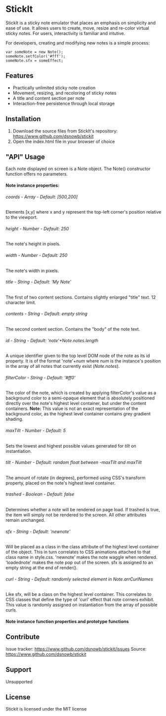 # StickIt
StickIt is a sticky note emulator that places an emphasis on simplicity and ease of use. It allows users to create, move, resize and re-color virtual sticky notes. For users, interactivity is familiar and intutive.

For developers, creating and modifying new notes is a simple process:
```
var someNote = new Note();
someNote.setfColor('#fff');
someNote.sfx = someEffect;
```

## Features
- Practically unlimited sticky note creation
- Movement, resizing, and recoloring of sticky notes
- A title and content section per note
- Interaction-free persistence through local storage

## Installation
1. Download the source files from StickIt's repository: <https://www.github.com/dsnowb/stickit>
2. Open the index.html file in your browser of choice

## "API" Usage
Each note displayed on screen is a Note object. The Note() constructor function offers no parameters.

#### Note instance properties:
###### coords - *Array - Default: [500,200]*
Elements [x,y] where x and y represent the top-left corner's position relative to the viewport.
###### height - *Number - Default: 250*
The note's height in pixels.
###### width - *Number - Default: 250*
The note's width in pixels.
###### title - *String - Default: 'My Note'*
The first of two content sections. Contains slightly enlarged "title" text. 12 character limit.
###### contents - *String - Default: empty string*
The second content section. Contains the "body" of the note text.
###### id - *String - Default: 'note'+Note.notes.length*
A unique identifier given to the top level DOM node of the note as its id property. It is of the format 'note'+*num* where *num* is the instance's position in the array of all notes that currently exist (*Note.notes*).
###### filterColor - *String - Default: '#ff0'*
The color of the note, which is created by applying filterColor's value as a background color to a semi-opaque element that is absolutely positioned directly over the note's highest level container, but under the content containers. **Note:** This value is not an exact representation of the background color, as the highest level container contains grey gradient shading.
###### maxTilt - *Number - Default: 5*
Sets the lowest and highest possible values generated for *tilt* on instantiation.
###### tilt - *Number - Default: random float between -maxTilt and maxTilt*
The amount of rotate (in degrees), performed using CSS's transform property, placed on the note's highest level container.
###### trashed - *Boolean - Default: false*
Determines whether a note will be rendered on page load. If trashed is true, the item will simply not be rendered to the screen. All other attributes remain unchanged.
###### sfx - *String - Default: 'newnote'*
Will be placed as a class in the class attribute of the highest level container of the object. This in turn correlates to CSS animations attached to that class name in style.css. 'newnote' makes the note waggle when rendered. 'loadednote' makes the note pop out of the screen. sfx is assigned to an empty string at the end of render(). 
###### curl - *String - Default: randomly selected element in Note.arrCurlNames*
Like sfx, will be a class on the highest level container. This correlates to CSS classes that define the type of 'curl' effect that note corners exhibit. This value is randomly assigned on instantiation from the array of possible curls.

#### Note instance function properties and prototype functions

## Contribute
Issue tracker: <https://www.github.com/dsnowb/stickit/issues>
Source: <https://www.github.com/dsnowb/stickit>

## Support
Unsupported

## License
Stickit is licensed under the MIT license
